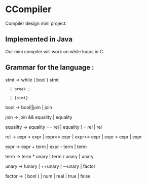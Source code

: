# CCompiler
Compiler design mini project.

## Implemented in Java
Our mini compiler will work on while loops in C.

## Grammar for the language :
stmt -> while ( bool ) stmt

      | break ;
      
      | {stmt}

bool     -> bool||join | join

join     -> join && equality | equality

equality -> equality == rel | equality ! = rel | rel

rel      -> expr < expr | expr<= expr | expr>= expr | expr > expr | expr

expr     -> expr + term | expr - term | term

term     -> term * unary | term / unary | unary

unary    -> !unary | ++unary | --unary | factor

factor    -> ( bool ) | num | real | true | false
